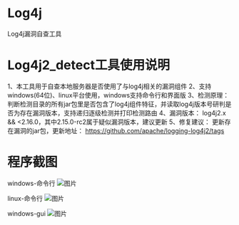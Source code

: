 # Log4j
Log4j漏洞自查工具

# Log4j2_detect工具使用说明
1、本工具用于自查本地服务器是否使用了与log4j相关的漏洞组件
2、支持windows(64位)、linux平台使用，windows支持命令行和界面版
3、检测原理：
判断检测目录的所有jar包里是否包含了log4j组件特征，并读取log4j版本号研判是否为存在漏洞版本，支持递归逐级检测并打印检测路由
4、漏洞版本：
log4j2.x && <2.16.0，其中2.15.0-rc2属于疑似漏洞版本，建议更新
5、修复建议：
更新存在漏洞的jar包，更新地址：
https://github.com/apache/logging-log4j2/tags

# 程序截图
windows-命令行
![图片](http://r444q2fv9.hn-bkt.clouddn.com/1.png)

linux-命令行
![图片](http://r444q2fv9.hn-bkt.clouddn.com/2.png)

windows-gui
![图片](http://r444q2fv9.hn-bkt.clouddn.com/3.png)
